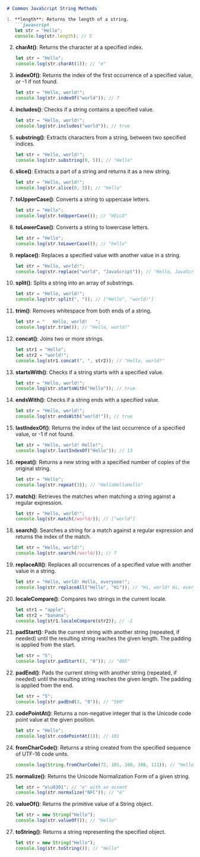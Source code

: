 
```markdown
# Common JavaScript String Methods

1. **length**: Returns the length of a string.
   ```javascript
   let str = "Hello";
   console.log(str.length); // 5
   ```

2. **charAt()**: Returns the character at a specified index.
   ```javascript
   let str = "Hello";
   console.log(str.charAt(1)); // "e"
   ```

3. **indexOf()**: Returns the index of the first occurrence of a specified value, or -1 if not found.
   ```javascript
   let str = "Hello, world!";
   console.log(str.indexOf("world")); // 7
   ```

4. **includes()**: Checks if a string contains a specified value.
   ```javascript
   let str = "Hello, world!";
   console.log(str.includes("world")); // true
   ```

5. **substring()**: Extracts characters from a string, between two specified indices.
   ```javascript
   let str = "Hello, world!";
   console.log(str.substring(0, 5)); // "Hello"
   ```

6. **slice()**: Extracts a part of a string and returns it as a new string.
   ```javascript
   let str = "Hello, world!";
   console.log(str.slice(0, 5)); // "Hello"
   ```

7. **toUpperCase()**: Converts a string to uppercase letters.
   ```javascript
   let str = "Hello";
   console.log(str.toUpperCase()); // "HELLO"
   ```

8. **toLowerCase()**: Converts a string to lowercase letters.
   ```javascript
   let str = "Hello";
   console.log(str.toLowerCase()); // "hello"
   ```

9. **replace()**: Replaces a specified value with another value in a string.
   ```javascript
   let str = "Hello, world!";
   console.log(str.replace("world", "JavaScript")); // "Hello, JavaScript!"
   ```

10. **split()**: Splits a string into an array of substrings.
    ```javascript
    let str = "Hello, world!";
    console.log(str.split(", ")); // ["Hello", "world!"]
    ```

11. **trim()**: Removes whitespace from both ends of a string.
    ```javascript
    let str = "   Hello, world!   ";
    console.log(str.trim()); // "Hello, world!"
    ```

12. **concat()**: Joins two or more strings.
    ```javascript
    let str1 = "Hello";
    let str2 = "world!";
    console.log(str1.concat(", ", str2)); // "Hello, world!"
    ```

13. **startsWith()**: Checks if a string starts with a specified value.
    ```javascript
    let str = "Hello, world!";
    console.log(str.startsWith("Hello")); // true
    ```

14. **endsWith()**: Checks if a string ends with a specified value.
    ```javascript
    let str = "Hello, world!";
    console.log(str.endsWith("world!")); // true
    ```



15. **lastIndexOf()**: Returns the index of the last occurrence of a specified value, or -1 if not found.
    ```javascript
    let str = "Hello, world! Hello!";
    console.log(str.lastIndexOf("Hello")); // 13
    ```

16. **repeat()**: Returns a new string with a specified number of copies of the original string.
    ```javascript
    let str = "Hello";
    console.log(str.repeat(3)); // "HelloHelloHello"
    ```

17. **match()**: Retrieves the matches when matching a string against a regular expression.
    ```javascript
    let str = "Hello, world!";
    console.log(str.match(/world/)); // ["world"]
    ```

18. **search()**: Searches a string for a match against a regular expression and returns the index of the match.
    ```javascript
    let str = "Hello, world!";
    console.log(str.search(/world/)); // 7
    ```

19. **replaceAll()**: Replaces all occurrences of a specified value with another value in a string.
    ```javascript
    let str = "Hello, world! Hello, everyone!";
    console.log(str.replaceAll("Hello", "Hi")); // "Hi, world! Hi, everyone!"
    ```

20. **localeCompare()**: Compares two strings in the current locale.
    ```javascript
    let str1 = "apple";
    let str2 = "banana";
    console.log(str1.localeCompare(str2)); // -1
    ```

21. **padStart()**: Pads the current string with another string (repeated, if needed) until the resulting string reaches the given length. The padding is applied from the start.
    ```javascript
    let str = "5";
    console.log(str.padStart(3, "0")); // "005"
    ```

22. **padEnd()**: Pads the current string with another string (repeated, if needed) until the resulting string reaches the given length. The padding is applied from the end.
    ```javascript
    let str = "5";
    console.log(str.padEnd(3, "0")); // "500"
    ```

23. **codePointAt()**: Returns a non-negative integer that is the Unicode code point value at the given position.
    ```javascript
    let str = "Hello";
    console.log(str.codePointAt(1)); // 101
    ```

24. **fromCharCode()**: Returns a string created from the specified sequence of UTF-16 code units.
    ```javascript
    console.log(String.fromCharCode(72, 101, 108, 108, 111)); // "Hello"
    ```

25. **normalize()**: Returns the Unicode Normalization Form of a given string.
    ```javascript
    let str = "e\u0301"; // "e" with an accent
    console.log(str.normalize("NFC")); // "é"
    ```

26. **valueOf()**: Returns the primitive value of a String object.
    ```javascript
    let str = new String("Hello");
    console.log(str.valueOf()); // "Hello"
    ```

27. **toString()**: Returns a string representing the specified object.
    ```javascript
    let str = new String("Hello");
    console.log(str.toString()); // "Hello"
    ```
```